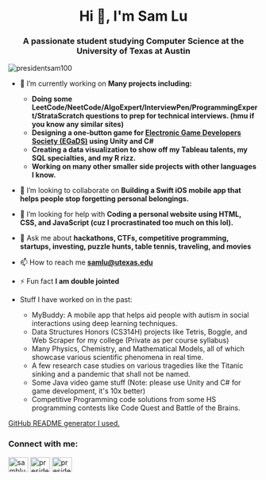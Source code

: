 <h1 align="center">Hi 👋, I'm Sam Lu</h1>
<h3 align="center">A passionate student studying Computer Science at the University of Texas at Austin</h3>

<p align="left"> <img src="https://komarev.com/ghpvc/?username=presidentsam100&label=Profile%20views&color=0e75b6&style=flat" alt="presidentsam100" /> </p>

- 🔭 I’m currently working on **Many projects including:**

  - **Doing some LeetCode/NeetCode/AlgoExpert/InterviewPen/ProgrammingExpert/StrataScratch questions to prep for technical interviews. (hmu if you know any similar sites)**
  - **Designing a one-button game for [Electronic Game Developers Society (EGaDS)](https://discord.gg/rREcZd72Az) using Unity and C#**
  - **Creating a data visualization to show off my Tableau talents, my SQL specialties, and my R rizz.**
  - **Working on many other smaller side projects with other languages I know.**

- 👯 I’m looking to collaborate on **Building a Swift iOS mobile app that helps people stop forgetting personal belongings.**

- 🤝 I’m looking for help with **Coding a personal website using HTML, CSS, and JavaScript (cuz I procrastinated too much on this lol).**

- 💬 Ask me about **hackathons, CTFs, competitive programming, startups, investing, puzzle hunts, table tennis, traveling, and movies**

- 📫 How to reach me **samlu@utexas.edu**

- ⚡ Fun fact **I am double jointed**

- Stuff I have worked on in the past:
  - MyBuddy: A mobile app that helps aid people with autism in social interactions using deep learning techniques.
  - Data Structures Honors (CS314H) projects like Tetris, Boggle, and Web Scraper for my college (Private as per course syllabus)
  - Many Physics, Chemistry, and Mathematical Models, all of which showcase various scientific phenomena in real time.
  - A few research case studies on various tragedies like the Titanic sinking and a pandemic that shall not be named.
  - Some Java video game stuff (Note: please use Unity and C# for game development, it's 10x better)
  - Competitive Programming code solutions from some HS programming contests like Code Quest and Battle of the Brains.

[GitHub README generator I used.](https://rahuldkjain.github.io/gh-profile-readme-generator/)

<h3 align="left">Connect with me:</h3>
<p align="left">
<a href="https://linkedin.com/in/samblu" target="blank"><img align="center" src="https://raw.githubusercontent.com/rahuldkjain/github-profile-readme-generator/master/src/images/icons/Social/linked-in-alt.svg" alt="samblu" height="30" width="40" /></a>
<a href="https://instagram.com/presidentsamlu" target="blank"><img align="center" src="https://raw.githubusercontent.com/rahuldkjain/github-profile-readme-generator/master/src/images/icons/Social/instagram.svg" alt="presidentsamlu" height="30" width="40" /></a>
<a href="https://www.leetcode.com/presidentsam100" target="blank"><img align="center" src="https://raw.githubusercontent.com/rahuldkjain/github-profile-readme-generator/master/src/images/icons/Social/leet-code.svg" alt="presidentsam100" height="30" width="40" /></a>
</p>
